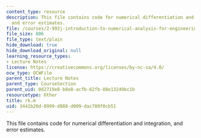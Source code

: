 ```yaml
---
content_type: resource
description: This file contains code for numerical differentiation and integration,
  and error estimates.
file: /courses/2-993j-introduction-to-numerical-analysis-for-engineering-13-002j-spring-2005/3441b20d8999d888d009dac780f0cb51_rk.m
file_size: 806
file_type: text/plain
hide_download: true
hide_download_original: null
learning_resource_types:
- Lecture Notes
license: https://creativecommons.org/licenses/by-nc-sa/4.0/
ocw_type: OCWFile
parent_title: Lecture Notes
parent_type: CourseSection
parent_uid: 0d2719e8-b8e8-acfb-62fb-88e13249bc1b
resourcetype: Other
title: rk.m
uid: 3441b20d-8999-d888-d009-dac780f0cb51
---
```

This file contains code for numerical differentiation and integration, and error estimates.